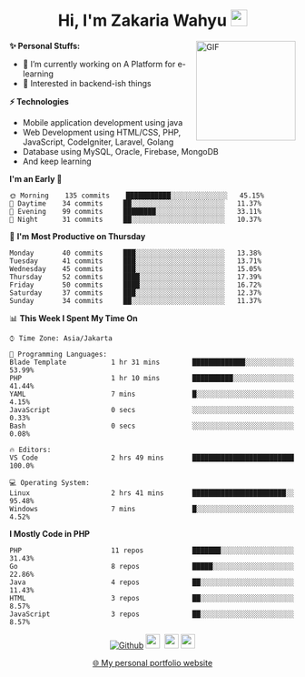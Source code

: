 <h1 align="center">Hi, I'm Zakaria Wahyu <img src="https://github.com/TheDudeThatCode/TheDudeThatCode/blob/master/Assets/Hi.gif" width="29px"></h1>

<img align="right" alt="GIF" height="175px" src="https://www.nayakapratama.co.id/wp-content/uploads/2019/07/Website-Maintenance.gif" />

**✨ Personal Stuffs:**
- 🔭 I’m currently working on A Platform for e-learning 
- 🌱 Interested in backend-ish things

**⚡ Technologies**
- Mobile application development using java
- Web Development using HTML/CSS, PHP, JavaScript, CodeIgniter, Laravel, Golang
- Database using MySQL, Oracle, Firebase, MongoDB
- And keep learning

<!--START_SECTION:waka-->
**I'm an Early 🐤** 

```text
🌞 Morning    135 commits    ███████████░░░░░░░░░░░░░░   45.15% 
🌆 Daytime    34 commits     ██░░░░░░░░░░░░░░░░░░░░░░░   11.37% 
🌃 Evening    99 commits     ████████░░░░░░░░░░░░░░░░░   33.11% 
🌙 Night      31 commits     ██░░░░░░░░░░░░░░░░░░░░░░░   10.37%

```
📅 **I'm Most Productive on Thursday** 

```text
Monday       40 commits     ███░░░░░░░░░░░░░░░░░░░░░░   13.38% 
Tuesday      41 commits     ███░░░░░░░░░░░░░░░░░░░░░░   13.71% 
Wednesday    45 commits     ███░░░░░░░░░░░░░░░░░░░░░░   15.05% 
Thursday     52 commits     ████░░░░░░░░░░░░░░░░░░░░░   17.39% 
Friday       50 commits     ████░░░░░░░░░░░░░░░░░░░░░   16.72% 
Saturday     37 commits     ███░░░░░░░░░░░░░░░░░░░░░░   12.37% 
Sunday       34 commits     ██░░░░░░░░░░░░░░░░░░░░░░░   11.37%

```


📊 **This Week I Spent My Time On** 

```text
⌚︎ Time Zone: Asia/Jakarta

💬 Programming Languages: 
Blade Template           1 hr 31 mins        █████████████░░░░░░░░░░░░   53.99% 
PHP                      1 hr 10 mins        ██████████░░░░░░░░░░░░░░░   41.44% 
YAML                     7 mins              █░░░░░░░░░░░░░░░░░░░░░░░░   4.15% 
JavaScript               0 secs              ░░░░░░░░░░░░░░░░░░░░░░░░░   0.33% 
Bash                     0 secs              ░░░░░░░░░░░░░░░░░░░░░░░░░   0.08%

🔥 Editors: 
VS Code                  2 hrs 49 mins       █████████████████████████   100.0%

💻 Operating System: 
Linux                    2 hrs 41 mins       ███████████████████████░░   95.48% 
Windows                  7 mins              █░░░░░░░░░░░░░░░░░░░░░░░░   4.52%

```

**I Mostly Code in PHP** 

```text
PHP                      11 repos            ███████░░░░░░░░░░░░░░░░░░   31.43% 
Go                       8 repos             █████░░░░░░░░░░░░░░░░░░░░   22.86% 
Java                     4 repos             ██░░░░░░░░░░░░░░░░░░░░░░░   11.43% 
HTML                     3 repos             ██░░░░░░░░░░░░░░░░░░░░░░░   8.57% 
JavaScript               3 repos             ██░░░░░░░░░░░░░░░░░░░░░░░   8.57%

```



<!--END_SECTION:waka-->

<p align="center">
<a href="https://github.com/zakariawahyu" target="_blank"><img alt="Github" src="https://img.shields.io/badge/GitHub-%2312100E.svg?&style=for-the-badge&logo=Github&logoColor=white" /></a>
<a href="https://www.twitter.com/_zakariawahyu"><img src="https://img.shields.io/badge/twitter-%231DA1F2.svg?&style=for-the-badge&logo=twitter&logoColor=white" height=25></a> 
<a href="https://www.linkedin.com/in/zakariawahyu"><img src="https://img.shields.io/badge/linkedin-%230077B5.svg?&style=for-the-badge&logo=linkedin&logoColor=white" height=25></a> 
<a href="https://www.instagram.com/_zakariawahyu"><img src="https://img.shields.io/badge/instagram-%23E4405F.svg?&style=for-the-badge&logo=instagram&logoColor=white" height=25></a></p>
<p align="center"><a href="https://www.zakariawahyu.com">🌐 My personal portfolio website</a></p>

